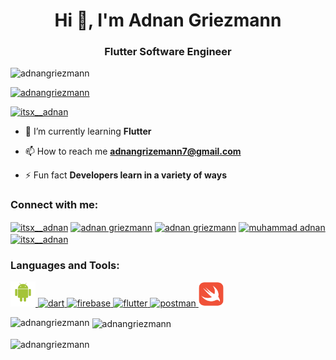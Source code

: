 <h1 align="center">Hi 👋, I'm Adnan Griezmann</h1>
<h3 align="center">Flutter Software Engineer </></h3>

<p align="left"> <img src="https://komarev.com/ghpvc/?username=adnangriezmann&label=Profile%20views&color=0e75b6&style=flat" alt="adnangriezmann" /> </p>

<p align="left"> <a href="https://github.com/ryo-ma/github-profile-trophy"><img src="https://github-profile-trophy.vercel.app/?username=adnangriezmann" alt="adnangriezmann" /></a> </p>

<p align="left"> <a href="https://twitter.com/itsx__adnan" target="blank"><img src="https://img.shields.io/twitter/follow/itsx__adnan?logo=twitter&style=for-the-badge" alt="itsx__adnan" /></a> </p>

- 🌱 I’m currently learning **Flutter**

- 📫 How to reach me **adnangrizemann7@gmail.com**

- ⚡ Fun fact **Developers learn in a variety of ways**

<h3 align="left">Connect with me:</h3>
<p align="left">
<a href="https://twitter.com/itsx__adnan" target="blank"><img align="center" src="https://raw.githubusercontent.com/rahuldkjain/github-profile-readme-generator/master/src/images/icons/Social/twitter.svg" alt="itsx__adnan" height="30" width="40" /></a>
<a href="https://linkedin.com/in/adnan griezmann" target="blank"><img align="center" src="https://raw.githubusercontent.com/rahuldkjain/github-profile-readme-generator/master/src/images/icons/Social/linked-in-alt.svg" alt="adnan griezmann" height="30" width="40" /></a>
<a href="https://stackoverflow.com/users/adnan griezmann" target="blank"><img align="center" src="https://raw.githubusercontent.com/rahuldkjain/github-profile-readme-generator/master/src/images/icons/Social/stack-overflow.svg" alt="adnan griezmann" height="30" width="40" /></a>
<a href="https://fb.com/muhammad adnan" target="blank"><img align="center" src="https://raw.githubusercontent.com/rahuldkjain/github-profile-readme-generator/master/src/images/icons/Social/facebook.svg" alt="muhammad adnan" height="30" width="40" /></a>
<a href="https://instagram.com/itsx__adnan" target="blank"><img align="center" src="https://raw.githubusercontent.com/rahuldkjain/github-profile-readme-generator/master/src/images/icons/Social/instagram.svg" alt="itsx__adnan" height="30" width="40" /></a>
</p>

<h3 align="left">Languages and Tools:</h3>
<p align="left"> <a href="https://developer.android.com" target="_blank"> <img src="https://raw.githubusercontent.com/devicons/devicon/master/icons/android/android-original-wordmark.svg" alt="android" width="40" height="40"/> </a> <a href="https://dart.dev" target="_blank"> <img src="https://www.vectorlogo.zone/logos/dartlang/dartlang-icon.svg" alt="dart" width="40" height="40"/> </a> <a href="https://firebase.google.com/" target="_blank"> <img src="https://www.vectorlogo.zone/logos/firebase/firebase-icon.svg" alt="firebase" width="40" height="40"/> </a> <a href="https://flutter.dev" target="_blank"> <img src="https://www.vectorlogo.zone/logos/flutterio/flutterio-icon.svg" alt="flutter" width="40" height="40"/> </a> <a href="https://postman.com" target="_blank"> <img src="https://www.vectorlogo.zone/logos/getpostman/getpostman-icon.svg" alt="postman" width="40" height="40"/> </a> <a href="https://developer.apple.com/swift/" target="_blank"> <img src="https://raw.githubusercontent.com/devicons/devicon/master/icons/swift/swift-original.svg" alt="swift" width="40" height="40"/> </a> </p>

<p><img align="left" src="https://github-readme-stats.vercel.app/api/top-langs?username=adnangriezmann&show_icons=true&locale=en&layout=compact" alt="adnangriezmann" /></p>

<p>&nbsp;<img align="center" src="https://github-readme-stats.vercel.app/api?username=adnangriezmann&show_icons=true&locale=en" alt="adnangriezmann" /></p>

<p><img align="center" src="https://github-readme-streak-stats.herokuapp.com/?user=adnangriezmann&" alt="adnangriezmann" /></p>

